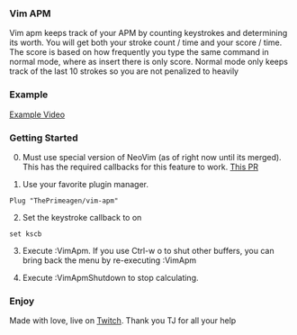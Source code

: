### Vim APM

Vim apm keeps track of your APM by counting keystrokes and determining
its worth. You will get both your stroke count / time and your score / time.
The score is based on how frequently you type the same command in normal mode,
where as insert there is only score. Normal mode only keeps track of the last
10 strokes so you are not penalized to heavily

### Example

[Example Video](https://clips.twitch.tv/TenuousCarefulStorkDansGame)

### Getting Started

0. Must use special version of NeoVim (as of right now until its merged). This
   has the required callbacks for this feature to work.
   [This PR](https://github.com/neovim/neovim/pull/12536)

1. Use your favorite plugin manager.

```
Plug "ThePrimeagen/vim-apm"
```

2. Set the keystroke callback to on

```
set kscb
```

3. Execute :VimApm. If you use Ctrl-w o to shut other buffers, you can bring
   back the menu by re-executing :VimApm

4. Execute :VimApmShutdown to stop calculating.

### Enjoy

Made with love, live on [Twitch](https://twitch.tv/ThePrimeagen). Thank you TJ
for all your help

